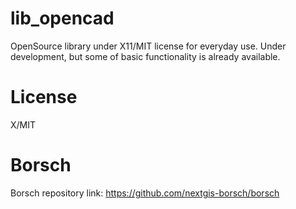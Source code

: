 # lib_opencad
OpenSource library under X11/MIT license for everyday use. Under development, 
but some of basic functionality is already available.

# License
X/MIT

# Borsch
Borsch repository link: https://github.com/nextgis-borsch/borsch
